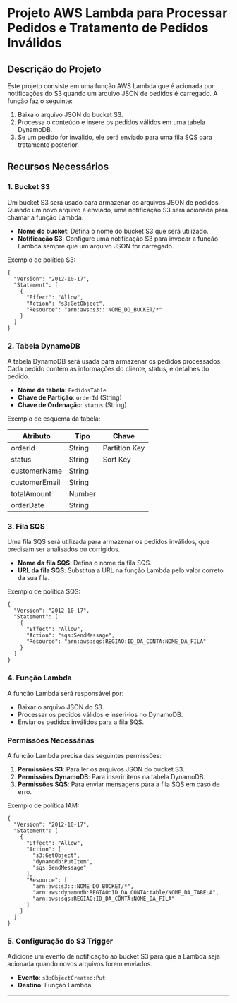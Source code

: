 # Projeto AWS Lambda para Processar Pedidos e Tratamento de Pedidos Inválidos

## Descrição do Projeto
Este projeto consiste em uma função AWS Lambda que é acionada por notificações do S3 quando um arquivo JSON de pedidos é carregado. A função faz o seguinte:

1. Baixa o arquivo JSON do bucket S3.
2. Processa o conteúdo e insere os pedidos válidos em uma tabela DynamoDB.
3. Se um pedido for inválido, ele será enviado para uma fila SQS para tratamento posterior.

## Recursos Necessários

### 1. Bucket S3

Um bucket S3 será usado para armazenar os arquivos JSON de pedidos. Quando um novo arquivo é enviado, uma notificação S3 será acionada para chamar a função Lambda.

- **Nome do bucket**: Defina o nome do bucket S3 que será utilizado.
- **Notificação S3**: Configure uma notificação S3 para invocar a função Lambda sempre que um arquivo JSON for carregado.

Exemplo de política S3:

```
{
  "Version": "2012-10-17",
  "Statement": [
    {
      "Effect": "Allow",
      "Action": "s3:GetObject",
      "Resource": "arn:aws:s3:::NOME_DO_BUCKET/*"
    }
  ]
}
```

### 2. Tabela DynamoDB

A tabela DynamoDB será usada para armazenar os pedidos processados. Cada pedido contém as informações do cliente, status, e detalhes do pedido.

- **Nome da tabela**: `PedidosTable`
- **Chave de Partição**: `orderId` (String)
- **Chave de Ordenação**: `status` (String)

Exemplo de esquema da tabela:

| Atributo       | Tipo   | Chave         |
|----------------|--------|---------------|
| orderId        | String | Partition Key |
| status         | String | Sort Key      |
| customerName   | String |               |
| customerEmail  | String |               |
| totalAmount    | Number |               |
| orderDate      | String |               |

### 3. Fila SQS

Uma fila SQS será utilizada para armazenar os pedidos inválidos, que precisam ser analisados ou corrigidos.

- **Nome da fila SQS**: Defina o nome da fila SQS.
- **URL da fila SQS**: Substitua a URL na função Lambda pelo valor correto da sua fila.

Exemplo de política SQS:

```
{
  "Version": "2012-10-17",
  "Statement": [
    {
      "Effect": "Allow",
      "Action": "sqs:SendMessage",
      "Resource": "arn:aws:sqs:REGIAO:ID_DA_CONTA:NOME_DA_FILA"
    }
  ]
}
```

### 4. Função Lambda

A função Lambda será responsável por:

- Baixar o arquivo JSON do S3.
- Processar os pedidos válidos e inseri-los no DynamoDB.
- Enviar os pedidos inválidos para a fila SQS.

### Permissões Necessárias

A função Lambda precisa das seguintes permissões:

1. **Permissões S3**: Para ler os arquivos JSON do bucket S3.
2. **Permissões DynamoDB**: Para inserir itens na tabela DynamoDB.
3. **Permissões SQS**: Para enviar mensagens para a fila SQS em caso de erro.

Exemplo de política IAM:

```
{
  "Version": "2012-10-17",
  "Statement": [
    {
      "Effect": "Allow",
      "Action": [
        "s3:GetObject",
        "dynamodb:PutItem",
        "sqs:SendMessage"
      ],
      "Resource": [
        "arn:aws:s3:::NOME_DO_BUCKET/*",
        "arn:aws:dynamodb:REGIAO:ID_DA_CONTA:table/NOME_DA_TABELA",
        "arn:aws:sqs:REGIAO:ID_DA_CONTA:NOME_DA_FILA"
      ]
    }
  ]
}
```

### 5. Configuração do S3 Trigger

Adicione um evento de notificação ao bucket S3 para que a Lambda seja acionada quando novos arquivos forem enviados.

- **Evento**: `s3:ObjectCreated:Put`
- **Destino**: Função Lambda

***

